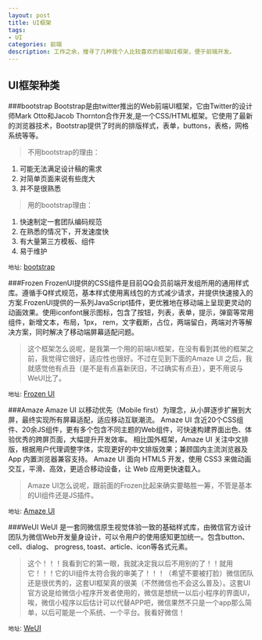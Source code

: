 ```yaml
---
layout: post
title: UI框架
tags:
- UI
categories: 前端
description: 工作之余，搜寻了几种我个人比较喜欢的前端UI框架，便于前端开发。
---
```




<!-- more -->

## UI框架种类

###bootstrap
Bootstrap是由twitter推出的Web前端UI框架，它由Twitter的设计师Mark Otto和Jacob Thornton合作开发,是一个CSS/HTML框架。它使用了最新的浏览器技术，Bootstrap提供了时尚的排版样式，表单，buttons，表格，网格系统等等。
>不用bootstrap的理由：
1. 可能无法满足设计稿的需求
2. 对简单页面来说有些庞大
3. 并不是很熟悉

>用的bootstrap理由：
1. 快速制定一套团队编码规范
2. 在熟悉的情况下，开发速度快
3. 有大量第三方模板、组件
4. 易于维护

`地址`: [bootstrap](http://www.bootcss.com)

###Frozen
FrozenUI提供的CSS组件是目前QQ会员前端开发组所用的通用样式库。遵循手Q样式规范，基本样式使用离线包的方式减少请求，并提供快速接入的方案.FrozenUI提供的一系列JavaScript插件，更优雅地在移动端上呈现更灵动的动画效果。使用iconfont展示图标，包含了按钮，列表，表单，提示，弹窗等常用组件，新增文本，布局，1px，
rem，文字截断，占位，两端留白，两端对齐等解决方案，同时解决了移动端屏幕适配问题。
>这个框架怎么说呢，是我第一个用的前端UI框架，在没有看到其他的框架之前，我觉得它很好，适应性也很好。不过在见到下面的Amaze UI 之后，我就感觉他有点丑（是不是有点喜新厌旧，不过确实有点丑），更不用说与WeUI比了。

`地址`: [Frozen UI](http://frozenui.github.io)

###Amaze
Amaze UI 以移动优先（Mobile first）为理念，从小屏逐步扩展到大屏，最终实现所有屏幕适配，适应移动互联潮流。
Amaze UI 含近20个CSS组件、20余JS组件，更有多个包含不同主题的Web组件，可快速构建界面出色、体验优秀的跨屏页面，大幅提升开发效率。
相比国外框架，Amaze UI 关注中文排版，根据用户代理调整字体，实现更好的中文排版效果；兼顾国内主流浏览器及 App 内置浏览器兼容支持。
Amaze UI 面向 HTML5 开发，使用 CSS3 来做动画交互，平滑、高效，更适合移动设备，让 Web 应用更快速载入。
>Amaze UI怎么说呢，跟前面的Frozen比起来确实要略胜一筹，不管是基本的UI组件还是JS插件。

`地址`: [Amaze UI](http://amazeui.org)

###WeUI
WeUI 是一套同微信原生视觉体验一致的基础样式库，由微信官方设计团队为微信Web开发量身设计，可以令用户的使用感知更加统一。包含button、cell、dialog、 progress, toast、article、icon等各式元素。
>这个！！！我看到它的第一眼，我就决定我以后不用别的了！！就用它！！！它的UI组件太符合我的审美了！！！（希望不要被打脸）微信团队还是很优秀的，这套UI框架真的很美（不然微信也不会这么普及）。这套UI官方说是给微信小程序开发者使用的，微信是想统一以后小程序的界面UI，唉，微信小程序以后估计可以代替APP吧，微信果然不只是一个app那么简单，以后可能是一个系统、一个平台。我看好微信！

`地址`: [WeUI](https://github.com/weui/weui)